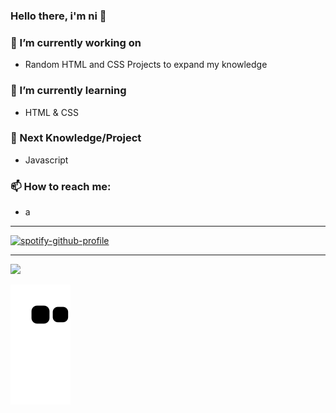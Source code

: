 ### Hello there, i'm ni 👋

### 🔭 I’m currently working on
- Random HTML and CSS Projects to expand my knowledge
### 🌱 I’m currently learning
- HTML & CSS
### 📰 Next Knowledge/Project
- Javascript
### 📫 How to reach me:
* a

<hr />

[![spotify-github-profile](https://spotify-github-profile.vercel.app/api/view?uid=virecy&cover_image=true&theme=natemoo-re&bar_color=53b14f&bar_color_cover=false)](https://spotify-github-profile.vercel.app/api/view?uid=virecy&redirect=true)

<hr />

<div>
  <a href="https://github.com/ProbablyNi">
  <img height="170em" src="https://github-readme-stats.vercel.app/api?username=ProbablyNi&show_icons=true&theme=tokyonight&include_all_commits=true&count_private=true"/>
    
  ![Snake animation](https://github.com/probablyni/probablyni/blob/output/github-contribution-grid-snake.svg)
</div>
